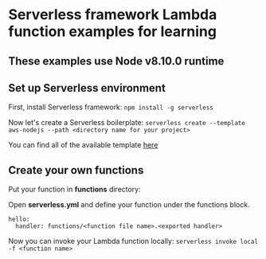 # Serverless framework Lambda function examples for learning

## These examples use Node v8.10.0 runtime

## Set up Serverless environment

First, install Serverless framework:
`npm install -g serverless`

Now let's create a Serverless boilerplate:
`serverless create --template aws-nodejs --path <directory name for your project>`

You can find all of the available template [here](https://github.com/serverless/serverless/tree/master/lib/plugins/create/templates)


## Create your own functions

Put your function in **functions** directory:

Open **serverless.yml** and define your function under the functions block.

    hello:
      handler: functions/<function file name>.<exported handler>

Now you can invoke your Lambda function locally:
`serverless invoke local -f <function name>`
